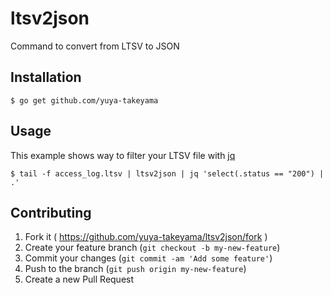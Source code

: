 # ltsv2json

Command to convert from LTSV to JSON

## Installation

    $ go get github.com/yuya-takeyama

## Usage

This example shows way to filter your LTSV file with [jq](http://stedolan.github.io/jq/)

```
$ tail -f access_log.ltsv | ltsv2json | jq 'select(.status == "200") | .'
```

## Contributing

1. Fork it ( https://github.com/yuya-takeyama/ltsv2json/fork )
2. Create your feature branch (`git checkout -b my-new-feature`)
3. Commit your changes (`git commit -am 'Add some feature'`)
4. Push to the branch (`git push origin my-new-feature`)
5. Create a new Pull Request
